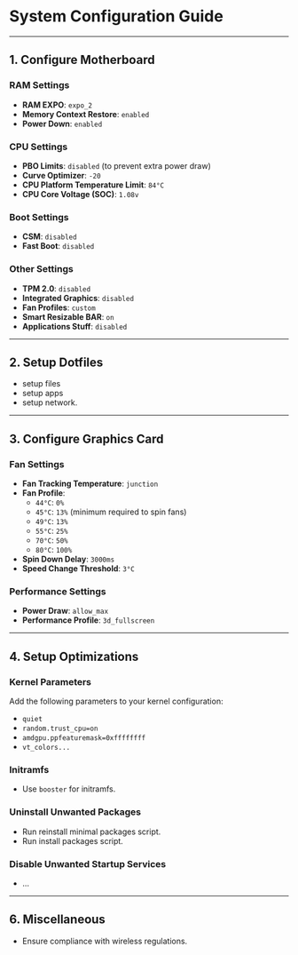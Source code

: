 # System Configuration Guide

---

## 1. Configure Motherboard

### RAM Settings
- **RAM EXPO**: `expo_2`
- **Memory Context Restore**: `enabled`
- **Power Down**: `enabled`

### CPU Settings
- **PBO Limits**: `disabled` (to prevent extra power draw)
- **Curve Optimizer**: `-20`
- **CPU Platform Temperature Limit**: `84°C`
- **CPU Core Voltage (SOC)**: `1.08v`

### Boot Settings
- **CSM**: `disabled`
- **Fast Boot**: `disabled`

### Other Settings
- **TPM 2.0**: `disabled`
- **Integrated Graphics**: `disabled`
- **Fan Profiles**: `custom`
- **Smart Resizable BAR**: `on`
- **Applications Stuff**: `disabled`

---

## 2. Setup Dotfiles
- setup files
- setup apps
- setup network.

---

## 3. Configure Graphics Card

### Fan Settings
- **Fan Tracking Temperature**: `junction`
- **Fan Profile**:
  - `44°C`: `0%`
  - `45°C`: `13%` (minimum required to spin fans)
  - `49°C`: `13%`
  - `55°C`: `25%`
  - `70°C`: `50%`
  - `80°C`: `100%`
- **Spin Down Delay**: `3000ms`
- **Speed Change Threshold**: `3°C`

### Performance Settings
- **Power Draw**: `allow_max`
- **Performance Profile**: `3d_fullscreen`

---

## 4. Setup Optimizations

### Kernel Parameters
Add the following parameters to your kernel configuration:
- `quiet`
- `random.trust_cpu=on`
- `amdgpu.ppfeaturemask=0xffffffff`
- `vt_colors...`

### Initramfs
- Use `booster` for initramfs.

### Uninstall Unwanted Packages
- Run reinstall minimal packages script.
- Run install packages script.

### Disable Unwanted Startup Services
- ...

---

## 6. Miscellaneous
- Ensure compliance with wireless regulations.
